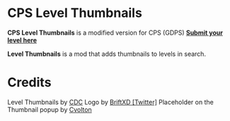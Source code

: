 # CPS Level Thumbnails

**CPS Level Thumbnails** is a modified version for CPS (GDPS)
**[Submit your level here](https://discord.com/channels/973611309985857547/992649308174295080)**

**Level Thumbnails** is a mod that adds thumbnails to levels in search.

# Credits

Level Thumbnails by [CDC](https://twitter.com/c_cdc_c)
Logo by [BriftXD [Twitter]](https://twitter.com/BriftXD)
Placeholder on the Thumbnail popup by [Cvolton](https://twitter.com/Misabr0penguin)
